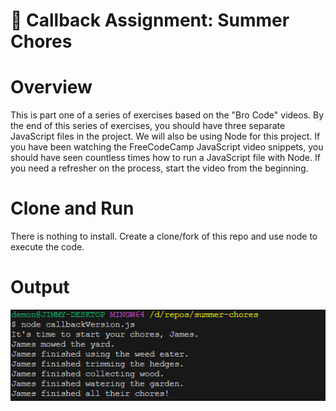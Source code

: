 # 🔭 Callback Assignment: Summer Chores

# Overview
This is part one of a series of exercises based on the "Bro Code" videos. By the end of this series of exercises, you should have three separate JavaScript files in the project. We will also be using Node for this project. If you have been watching the FreeCodeCamp JavaScript video snippets, you should have seen countless times how to run a JavaScript file with Node. If you need a refresher on the process, start the video from the beginning.

# Clone and Run
There is nothing to install. Create a clone/fork of this repo and use node to execute the code.

# Output
![alt text](image.png)